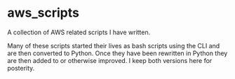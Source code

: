 # aws_scripts
A collection of AWS related scripts I have written.

Many of these scripts started their lives as bash scripts using the CLI and are then converted to Python.  Once they have been rewritten in Python they are then added to or otherwise improved.  I keep both versions here for posterity.

